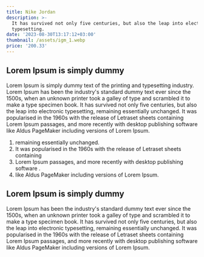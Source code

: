 ```yaml
---
title: Nike Jordan
description: >-
  It has survived not only five centuries, but also the leap into electronic
  typesetting.
date: '2023-08-30T13:17:12+03:00'
thumbnail: /assets/igm_1.webp
price: '200.33'
---
```

## Lorem Ipsum is simply dummy

Lorem Ipsum is simply dummy text of the printing and typesetting industry. Lorem Ipsum has been the industry's standard dummy text ever since the 1500s, when an unknown printer took a galley of type and scrambled it to make a type specimen book. It has survived not only five centuries, but also the leap into electronic typesetting, remaining essentially unchanged. It was popularised in the 1960s with the release of Letraset sheets containing Lorem Ipsum passages, and more recently with desktop publishing software like Aldus PageMaker including versions of Lorem Ipsum.

1.  remaining essentially unchanged. 
2. It was popularised in the 1960s with the release of Letraset sheets containing 
3. Lorem Ipsum passages, and more recently with desktop publishing software .
4. like Aldus PageMaker including versions of Lorem Ipsum.

## Lorem Ipsum is simply dummy

 Lorem Ipsum has been the industry's standard dummy text ever since the 1500s, when an unknown printer took a galley of type and scrambled it to make a type specimen book. It has survived not only five centuries, but also the leap into electronic typesetting, remaining essentially unchanged. It was popularised in the 1960s with the release of Letraset sheets containing Lorem Ipsum passages, and more recently with desktop publishing software like Aldus PageMaker including versions of Lorem Ipsum.
